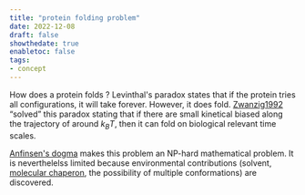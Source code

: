```yaml
---
title: "protein folding problem"
date: 2022-12-08
draft: false
showthedate: true
enabletoc: false
tags:
- concept
---
```


How does a protein folds ? Levinthal's paradox states that if the protein tries all configurations, it will take forever.  However, it does fold.   [Zwanzig1992](reference/Zwanzig1992.md) “solved” this paradox stating that if there are small kinetical biased along the trajectory of around $k_BT$, then it can fold on biological relevant time scales. 

[Anfinsen's dogma](concept/Anfinsen's%20dogma.md) makes this problem an NP-hard mathematical problem. It is neverthelelss limited because environmental contributions (solvent, [molecular chaperon](definition/molecular%20chaperon.md), the possibility of multiple conformations) are discovered.

